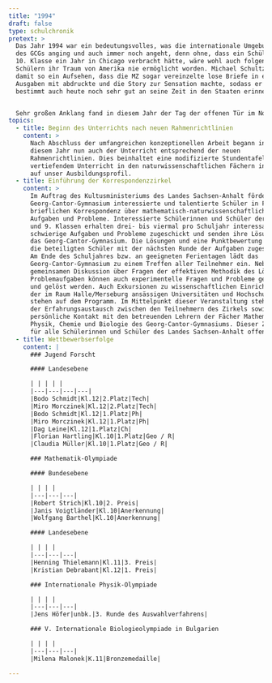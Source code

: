 ```yaml
---
title: "1994"
draft: false
type: schulchronik
pretext: >
  Das Jahr 1994 war ein bedeutungsvolles, was die internationale Umgebung
  des GCGs anging und auch immer noch angeht, denn ohne, dass ein Schüler der
  10. Klasse ein Jahr in Chicago verbracht hätte, wäre wohl auch folgenden
  Schülern ihr Traum von Amerika nie ermöglicht worden. Michael Schultz erregte
  damit so ein Aufsehen, dass die MZ sogar vereinzelte lose Briefe in einigen
  Ausgaben mit abdruckte und die Story zur Sensation machte, sodass er sich
  bestimmt auch heute noch sehr gut an seine Zeit in den Staaten erinnern kann.


  Sehr großen Anklang fand in diesem Jahr der Tag der offenen Tür im November, bei dem sich Eltern und Schüler der zukünftigen fünften Klassen informieren und anmelden konnten. Dabei beeindruckten vor allem die technische Ausstattung und Belege über zahlreiche Preise in Schülerwettbewerben.
topics:
  - title: Beginn des Unterrichts nach neuen Rahmenrichtlinien
    content: >
      Nach Abschluss der umfangreichen konzeptionellen Arbeit begann in
      diesem Jahr nun auch der Unterricht entsprechend der neuen
      Rahmenrichtlinien. Dies beinhaltet eine modifizierte Stundentafel mit
      vertiefendem Unterricht in den naturwissenschaftlichen Fächern in Bezug
      auf unser Ausbildungsprofil.
  - title: Einführung der Korrespondenzzirkel
    content: >
      Im Auftrag des Kultusministeriums des Landes Sachsen-Anhalt fördert das
      Georg-Cantor-Gymnasium interessierte und talentierte Schüler in Form einer
      brieflichen Korrespondenz über mathematisch-naturwissenschaftliche
      Aufgaben und Probleme. Interessierte Schülerinnen und Schüler der 7., 8.
      und 9. Klassen erhalten drei- bis viermal pro Schuljahr interessante und
      schwierige Aufgaben und Probleme zugeschickt und senden ihre Lösungen an
      das Georg-Cantor-Gymnasium. Die Lösungen und eine Punktbewertung erhalten
      die beteiligten Schüler mit der nächsten Runde der Aufgaben zugeschickt.
      Am Ende des Schuljahres bzw. an geeigneten Ferientagen lädt das
      Georg-Cantor-Gymnasium zu einem Treffen aller Teilnehmer ein. Neben der
      gemeinsamen Diskussion über Fragen der effektiven Methodik des Lösens von
      Problemaufgaben können auch experimentelle Fragen und Probleme gestellt
      und gelöst werden. Auch Exkursionen zu wissenschaftlichen Einrichtungen
      der im Raum Halle/Merseburg ansässigen Universitäten und Hochschulen
      stehen auf dem Programm. Im Mittelpunkt dieser Veranstaltung steht jedoch
      der Erfahrungsaustausch zwischen den Teilnehmern des Zirkels sowie der
      persönliche Kontakt mit den betreuenden Lehrern der Fächer Mathematik,
      Physik, Chemie und Biologie des Georg-Cantor-Gymnasiums. Dieser Zirkel ist
      für alle Schülerinnen und Schüler des Landes Sachsen-Anhalt offen.
  - title: Wettbewerbserfolge
    content: |
      ### Jugend Forscht

      #### Landesebene

      | | | | |
      |---|---|---|---|
      |Bodo Schmidt|Kl.12|2.Platz|Tech|
      |Miro Morczinek|Kl.12|2.Platz|Tech|
      |Bodo Schmidt|Kl.12|1.Platz|Ph|
      |Miro Morczinek|Kl.12|1.Platz|Ph|
      |Dag Leine|Kl.12|1.Platz|Ch|
      |Florian Hartling|Kl.10|1.Platz|Geo / R|
      |Claudia Müller|Kl.10|1.Platz|Geo / R|

      ### Mathematik-Olympiade

      #### Bundesebene

      | | | |
      |---|---|---|
      |Robert Strich|Kl.10|2. Preis|
      |Janis Voigtländer|Kl.10|Anerkennung|
      |Wolfgang Barthel|Kl.10|Anerkennung|

      #### Landesebene

      | | | |
      |---|---|---|
      |Henning Thielemann|Kl.11|3. Preis|
      |Kristian Debrabant|Kl.12|1. Preis|

      ### Internationale Physik-Olympiade

      | | | |
      |---|---|---|
      |Jens Höfer|unbk.|3. Runde des Auswahlverfahrens|

      ### V. Internationale Biologieolympiade in Bulgarien

      | | | |
      |---|---|---|
      |Milena Malonek|K.11|Bronzemedaille|

---
```




